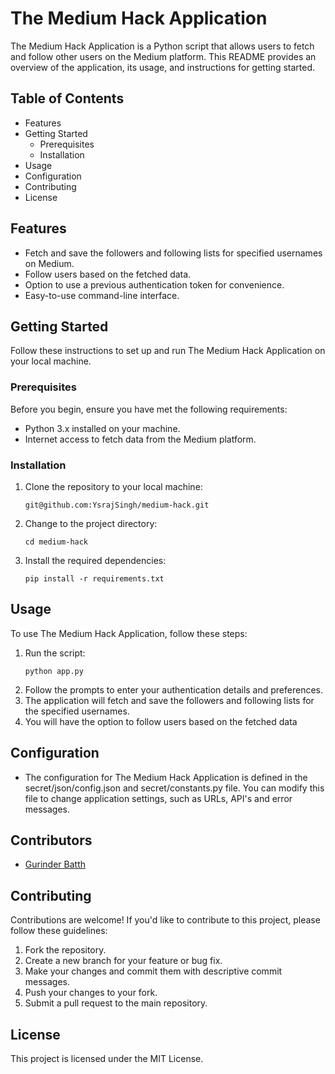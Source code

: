 # The Medium Hack Application

The Medium Hack Application is a Python script that allows users to fetch and follow other users on the Medium platform. This README provides an overview of the application, its usage, and instructions for getting started.

## Table of Contents

-   Features
-   Getting Started
    -   Prerequisites
    -   Installation
-   Usage
-   Configuration
-   Contributing
-   License

## Features

-   Fetch and save the followers and following lists for specified usernames on Medium.
-   Follow users based on the fetched data.
-   Option to use a previous authentication token for convenience.
-   Easy-to-use command-line interface.

## Getting Started

Follow these instructions to set up and run The Medium Hack Application on your local machine.

### Prerequisites

Before you begin, ensure you have met the following requirements:

-   Python 3.x installed on your machine.
-   Internet access to fetch data from the Medium platform.

### Installation

1. Clone the repository to your local machine:
    ```
    git@github.com:YsrajSingh/medium-hack.git
    ```
1. Change to the project directory:
    ```
    cd medium-hack
    ```
1. Install the required dependencies:
    ```
    pip install -r requirements.txt
    ```

## Usage

To use The Medium Hack Application, follow these steps:

1. Run the script:
    ```
    python app.py
    ```
1. Follow the prompts to enter your authentication details and preferences.
1. The application will fetch and save the followers and following lists for the specified usernames.
1. You will have the option to follow users based on the fetched data

## Configuration

-   The configuration for The Medium Hack Application is defined in the secret/json/config.json and secret/constants.py file. You can modify this file to change application settings, such as URLs, API's and error messages.

## Contributors

- [Gurinder Batth](https://github.com/Gurinder-Batth)

## Contributing

Contributions are welcome! If you'd like to contribute to this project, please follow these guidelines:

1. Fork the repository.
1. Create a new branch for your feature or bug fix.
1. Make your changes and commit them with descriptive commit messages.
1. Push your changes to your fork.
1. Submit a pull request to the main repository.

## License

This project is licensed under the MIT License.
